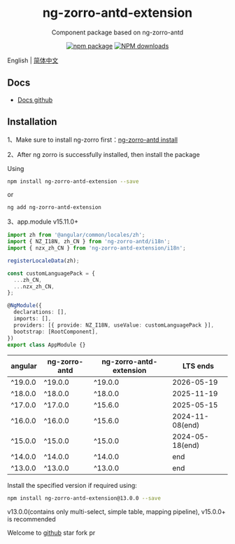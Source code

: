 <h1 align="center">
ng-zorro-antd-extension
</h1>

<div align="center">

Component package based on ng-zorro-antd

[![npm package](https://img.shields.io/npm/v/ng-zorro-antd-extension.svg?style=flat-square)](https://www.npmjs.org/package/ng-zorro-antd-extension)
[![NPM downloads](http://img.shields.io/npm/dm/ng-zorro-antd-extension.svg?style=flat-square)](https://npmjs.org/package/ng-zorro-antd-extension)

</div>

English | [简体中文](README-zh_CN.md)

## Docs

- [Docs github](https://enochgao.github.io/ng-zorro-antd-extension/)

## Installation

1、Make sure to install ng-zorro first：[ng-zorro-antd install](https://ng.ant.design/docs/getting-started/en)

2、After ng zorro is successfully installed, then install the package

Using

```bash
npm install ng-zorro-antd-extension --save
```

or

```bash
ng add ng-zorro-antd-extension
```

3、app.module v15.11.0+

```ts
import zh from '@angular/common/locales/zh';
import { NZ_I18N, zh_CN } from 'ng-zorro-antd/i18n';
import { nzx_zh_CN } from 'ng-zorro-antd-extension/i18n';

registerLocaleData(zh);

const customLanguagePack = {
  ...zh_CN,
  ...nzx_zh_CN,
};

@NgModule({
  declarations: [],
  imports: [],
  providers: [{ provide: NZ_I18N, useValue: customLanguagePack }],
  bootstrap: [RootComponent],
})
export class AppModule {}
```

| angular | ng-zorro-antd | ng-zorro-antd-extension | LTS ends        |
| ------- | ------------- | ----------------------- | --------------- |
| ^19.0.0 | ^19.0.0       | ^19.0.0                 | 2026-05-19      |
| ^18.0.0 | ^18.0.0       | ^18.0.0                 | 2025-11-19      |
| ^17.0.0 | ^17.0.0       | ^15.6.0                 | 2025-05-15      |
| ^16.0.0 | ^16.0.0       | ^15.6.0                 | 2024-11-08(end) |
| ^15.0.0 | ^15.0.0       | ^15.0.0                 | 2024-05-18(end) |
| ^14.0.0 | ^14.0.0       | ^14.0.0                 | end             |
| ^13.0.0 | ^13.0.0       | ^13.0.0                 | end             |

Install the specified version if required using:

```bash
npm install ng-zorro-antd-extension@13.0.0 --save
```

v13.0.0(contains only multi-select, simple table, mapping pipeline), v15.0.0+ is recommended

Welcome to [github](https://github.com/EnochGao/ng-zorro-antd-extension) star fork pr
